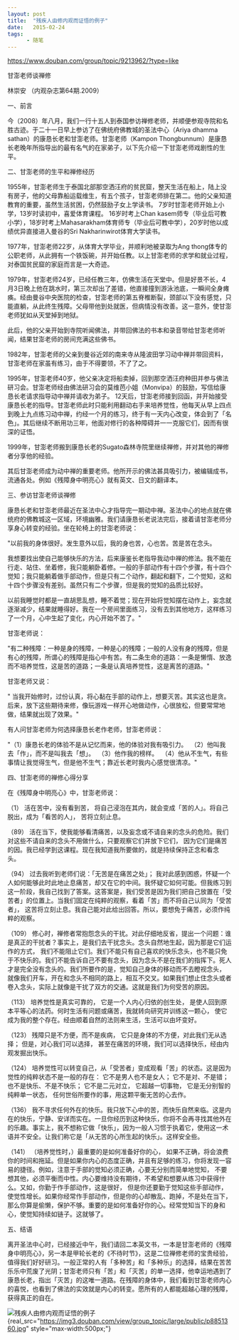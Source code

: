 ```yaml
---
layout: post
title:  "残疾人由修内观而证悟的例子"
date:   2015-02-24
tags:
      - 随笔
---
```



https://www.douban.com/group/topic/9213962/?type=like



甘澎老师谈禅修 

林崇安 （内观杂志第64期.2009） 

一、前言 

今（2008）年八月，我们一行十五人到泰国参访禅修老师，并顺便参观寺院和名胜古迹。于二十一日早上参访了在佛统府佛教城的圣法中心（Ariya
dhamma sathan）的康恳长老和甘澎老师。甘澎老师（Kampon
Thongbunnum）是康恳长老晚年所指导出的最有名气的在家弟子，以下先介绍一下甘澎老师戏剧性的生平。 

二、甘澎老师的生平和禅修经历 

1955年，甘澎老师生于泰国北部那空洒汪府的贫民窟，整天生活在船上，陆上没有房子，他的父母靠船运载维生，有五个孩子，甘澎老师排在第二。他的父亲知道教育的重要，虽然生活贫困，仍然鼓励子女上学读书。
7岁时甘澎老师开始上小学，13岁时读初中，喜爱体育课程。 16岁时考上Chan
kasem师专（毕业后可教小学），18岁时考上Mahasarakham体育师专（毕业后可教中学），20岁时他以成绩优异直接进入曼谷的Sri
Nakharinwirot体育大学读书。 

1977年，甘澎老师22岁，从体育大学毕业，并顺利地被录取为Ang
thong体专的公职老师，从此拥有一个铁饭碗，并开始任教。以上甘澎老师的求学和就业过程，对泰国贫民窟的家庭而言是一大奇迹。 

1979年，甘澎老师24岁，已经任教三年，仿佛生活在天堂中。但是好景不长，4月3日晚上他在跳水时，第三次却出了差错，他直接撞到游泳池底，一瞬间全身瘫痪。经由曼谷中央医院的检查，甘澎老师的第五脊椎断裂，颈部以下没有感觉，只能直躺，从此终生残障。父母带他到处就医，但病情没有改善。这一意外，使甘澎老师犹如从天堂掉到地狱。 

此后，他的父亲开始到寺院听闻佛法，并带回佛法的书本和录音带给甘澎老师听闻，结果甘澎老师的房间充满这些佛书。 

1982年，甘澎老师的父亲到曼谷近郊的南来寺从隆波田学习动中禅并带回资料，甘澎老师在家虽有练习，由于不得要领，不了了之。 

1995年，甘澎老师40岁，他父亲决定将船卖掉，回到那空洒汪府种田并参与佛法研习会。甘澎老师经由佛法研习会的莫维芭小姐（Monvipa）的鼓励，写信给康恳长老请求指导动中禅并请收为弟子。
12天后，甘澎老师接到回函，并开始接受康恳长老的指导。甘澎老师此时只能利用翻动右手来培养觉性，他每天从早上四点到晚上九点练习动中禅，约经一个月的练习，终于有一天内心改变，体会到了「名色」。其后继续不断用功三年，他面对修行的各种障碍并一一克服它们，因而有很深的证悟。 

1999年，甘澎老师搬到康恳长老的Sugato森林寺院里继续禅修，并对其他的禅修者分享他的经验。 

其后甘澎老师成为动中禅的重要老师。他所开示的佛法甚具吸引力，被编辑成书，流通各处。例如《残障身中明亮心》就有英文、日文的翻译本。 

三、参访甘澎老师谈禅修 

康恳长老和甘澎老师最近在圣法中心才指导完一期动中禅。圣法中心的地点就在佛统府的佛教城这一区域，环境幽雅。我们请康恳长老说法完后，接着请甘澎老师分享身心转变的经验。坐在轮椅上的甘澎老师说： 

"以前我的身体很好。发生意外以后，我的身也苦，心也苦。苦是苦在念头。 

我想要找出使自己能够快乐的方法，后来康鉴长老指导我动中禅的修法。我不能在行走、站住、坐着修，我只能躺卧着修。一般的手部动作有十四个步骤，有十四个觉知；我只能躺着做手部动作，但是只有二个动作，翻起和翻下，二个觉知，这和十四个步骤没有差别。虽然只有二个步骤，但是我的觉知的品质比较好。 

以前我睡觉时都是一直胡思乱想，睡不着觉；现在开始将觉知摆在动作上，妄念就逐渐减少，结果就睡得好。我在一个房间里面练习，没有去到其他地方，这样练习了一个月，心中生起了变化，内心开始不苦了。" 

甘澎老师说： 

"有二种残障：一种是身的残障，一种是心的残障；一般的人没有身的残障，但是有心的残障，所谓心的残障是指心中有苦。有二条生命的道路：一条是懒惰、放逸而不培养觉性，这是苦的道路；一条是认真培养觉性，这是离苦的道路。" 

甘澎老师又说： 

"
当我开始修时，过份认真，将心黏在手部的动作上，想要灭苦。其实这也是贪。后来，放下这些期待来修，像玩游戏一样开心地做动作，心很放松，但要常常地做，结果就出现了效果。" 

有人问甘澎老师为何选择康恳长老作老师，甘澎老师说： 

"（1）康恳长老的体验不是从记忆而来，他的体验对我有吸引力。 
（2）他叫我去「作」，而不是叫我去「想」。 
（3）他作我的榜样。 
（4）他从不生气，有些事情让我觉得生气，但是他不生气；靠近长老时我内心感觉很清凉。" 

四、甘澎老师的禅修心得分享 

在《残障身中明亮心》中，甘澎老师说： 

（1） 活在苦中，没有看到苦，
将自己浸泡在其内，就会变成「苦的人」。将自己脱出，成为「看苦的人」，
苦将立刻止息。 

（89）
活在当下，使我能够看清痛苦，以及妄念或不请自来的念头的危险。我们对这些不请自来的念头不用做什么，只要观察它们并放下它们，
因为它们是痛苦的因。我已经学到这课程。现在我知道我所要做的，就是持续保持正念和看念头。 

（94） 过去我听到老师们说：「无苦是在痛苦之处」；
我对此感到困惑，怀疑一个人如何能够此时此地止息痛苦，却又在它的中间。我怀疑它如何可能。但我练习到这一阶段，我自己找到了答案。这答案是，我们受苦是因为我们把自己放置在「受苦者」的位置上。当我们固定在纯粹的观察，看着「苦」而不将自己认同为「受苦者」，
这苦将立刻止息。我自己能对此给出回答。所以，要想免于痛苦，必须作纯粹的观察。 

（109）
修心时，禅修者常抱怨念头的干扰。对此仔细地反省，提出一个问题：谁是真正的干扰者？事实上，是我们去干扰念头。念头自然地生起，因为那是它们运作的方式，
我们不能阻止它们。我们不能只有自己喜欢的快乐念头，也不能只免于不快乐的。我们不能告诉自己不要有念头，因为念头不是在我们的指挥下。死人才是完全没有念头的。我们所要作的是，觉知自己身体的移动而不去瞪视念头，
就像我们开车，开在和念头不相同的路上，相互不交叉。如果我们想止住念头或者卷入念头，实际上就像是干扰了双方的交通。这就是我们为何受苦的原因。 

（113） 培养觉性是真实可靠的， 它是一个人内心归依的创生处，
是使人回到原本平等心的法药。何时生活有问题或痛苦，我就转向研究并训练这一颗心，
使它成为我的整个存在。经由顺着自然的法则来生活，生活可以由坏变好。 

（123） 残障只是不方便，而不是疾病，
它只是身体的不方便，对此我们无从选择； 但是，对心我们可以选择，
甚至在痛苦的环境，我们可以选择快乐，经由内观发掘出快乐。 

（124）
培养觉性可以转变自己，从「受苦者」变成观看「苦」的状态。这是因为觉性的纯粹状态不是一般的存在：
它不是男人也不是女人； 它不是对、不是错； 也不是快乐、不是不快乐；
它不是二元对立， 它超越一切事物， 它是无分别智的纯粹单一状态，
任何世俗所要作的事，用这颗平衡无苦的心去作。 

（136）
我不寻求任何外在的快乐。我只放下心中的苦，而快乐自然来临。这是内在的快乐，宁静、安详而实在。一旦你经历到这种快乐，你将不会再寻找其他外在的乐趣。事实上，我不想称它做「快乐」，因为一般人习惯于执着它，使用这一术语并不安全。让我们称它是「从无苦的心所生起的快乐」。这样安全些。 

（141） （培养觉性时，）最重要的是如何准备好你的心，
如果不正确，将会浪费你的时间和拖延。但是如果你内心的态度正确，并且有足够的练习，你将发现一容易的捷径。例如，注意于手部的觉知必须正确，心要无分别而简单地觉知，
不要想其他，必须平衡而中性。内心要维持没有期待，不希望和想要从练习中获得什么。又如，你勤于作手部动作，这是很好，
但是你还要勤于觉知这些手部动作，使觉性增长。如果你经常作手部动作，但是你的心却散乱、跑掉，不是处在当下，
那么你算是偷懒，保护不够。重要的是如何准备好你的心。经常觉知当下的身和心，使觉知持续如链子。这就够了。 

五、结语 

离开圣法中心时，已经接近中午，我们请回二本英文书，一本是甘澎老师的《残障身中明亮心》，另一本是甲轮长老的《不待时节》，这是二位禅修老师的宝贵经验，值得我们好好研习。一般正常的人有「多种苦」和「多种乐」的选择，结果在苦苦乐乐中荒废了光阴；甘澎老师只有「苦」和「灭苦」的单一选择，他幸运地遇到了康恳长老，指出「灭苦」的这唯一道路。在残障的身体中，我们看到甘澎老师内心的喜悦，也看到了佛法的实效就是内心的转变。愿所有的人都能超越心理的残障，获得真正的自在。 



![残疾人由修内观而证悟的例子](https://simg.sinajs.cn/blog7style/images/common/sg_trans.gif "残疾人由修内观而证悟的例子"){real_src="https://img3.douban.com/view/group_topic/large/public/p8851360.jpg"
style="max-width:500px;"}

